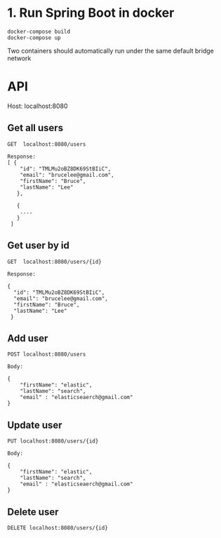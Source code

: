 # 1. Run Spring Boot in docker

```
docker-compose build
docker-compose up
```

Two containers should automatically run under the same default bridge network

# API

Host: localhost:8080

## Get all users

    GET  localhost:8080/users
    
    Response:
    [ {
        "id": "TMLMu2oBZ8DK69StBIiC",
        "email": "brucelee@gmail.com",
        "firstName": "Bruce",
        "lastName": "Lee"
       },
       
       {
        ....
       }
     ]
    
## Get user by id

    GET  localhost:8080/users/{id}
    
    Response:
    
    {
      "id": "TMLMu2oBZ8DK69StBIiC",
      "email": "brucelee@gmail.com",
      "firstName": "Bruce",
      "lastName": "Lee"
     }
    
## Add user

    POST localhost:8080/users
    
    Body:
    
    {
    	"firstName": "elastic",
    	"lastName": "search",
    	"email" : "elasticseaerch@gmail.com"
    }
    
## Update user
     
    PUT localhost:8080/users/{id}
    
    Body:
    
    {
    	"firstName": "elastic",
    	"lastName": "search",
    	"email" : "elasticseaerch@gmail.com"
    }

## Delete user 
    
    DELETE localhost:8080/users/{id}
    
    
